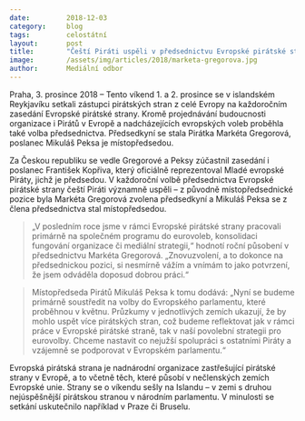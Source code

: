 ```yaml
---
date:         2018-12-03
category:     blog
tags:         celostátní
layout:       post
title:        "Čeští Piráti uspěli v předsednictvu Evropské pirátské strany. Markéta Gregorová byla zvolena předsedkyní"
image:        /assets/img/articles/2018/marketa-gregorova.jpg
author:       Mediální odbor
---
```



Praha, 3. prosince 2018 – Tento víkend 1. a 2. prosince se v islandském Reykjavíku setkali zástupci pirátských stran z celé Evropy na každoročním zasedání Evropské pirátské strany. Kromě projednávání budoucnosti organizace i Pirátů v Evropě a nadcházejících evropských voleb proběhla také volba předsednictva. Předsedkyní se stala Pirátka Markéta Gregorová, poslanec Mikuláš Peksa je místopředsedou.

Za Českou republiku se vedle Gregorové a Peksy zúčastnil zasedání i poslanec František Kopřiva, který oficiálně reprezentoval Mladé evropské Piráty, jichž je předsedou. V každoroční volbě předsednictva Evropské pirátské strany čeští Piráti významně uspěli – z původně místopředsednické pozice byla Markéta Gregorová zvolena předsedkyní a Mikuláš Peksa se z člena předsednictva stal místopředsedou.

> „V posledním roce jsme v rámci Evropské pirátské strany pracovali primárně na společném programu do eurovoleb, konsolidaci fungování organizace či mediální strategii,“ hodnotí roční působení v předsednictvu Markéta Gregorová. „Znovuzvolení, a to dokonce na předsednickou pozici, si nesmírně vážím a vnímám to jako potvrzení, že jsem odváděla doposud dobrou práci.“ 

> Místopředseda Pirátů Mikuláš Peksa k tomu dodává: „Nyní se budeme primárně soustředit na volby do Evropského parlamentu, které proběhnou v květnu. Průzkumy v jednotlivých zemích ukazují, že by mohlo uspět více pirátských stran, což budeme reflektovat jak v rámci práce v Evropské pirátské straně, tak v naší povolební strategii pro eurovolby. Chceme nastavit co nejužší spolupráci s ostatními Piráty a vzájemně se podporovat v Evropském parlamentu.“  

Evropská pirátská strana je nadnárodní organizace zastřešující pirátské strany v Evropě, a to včetně těch, které působí v nečlenských zemích Evropské unie. Strany se o víkendu sešly na Islandu – v zemi s druhou nejúspěšnější pirátskou stranou v národním parlamentu. V minulosti se setkání uskutečnilo například v Praze či Bruselu.
